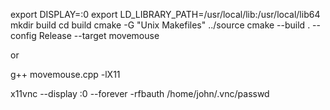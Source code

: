 export DISPLAY=:0
export LD_LIBRARY_PATH=/usr/local/lib:/usr/local/lib64
mkdir build
cd build
cmake -G "Unix Makefiles" ../source
cmake --build . --config Release --target movemouse


or

g++ movemouse.cpp -lX11


x11vnc --display :0 --forever -rfbauth /home/john/.vnc/passwd
